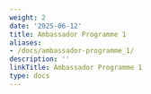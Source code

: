 ```yaml
---
weight: 2
date: '2025-06-12'
title: Ambassador Programme 1
aliases:
- /docs/ambassador-programme_1/
description: ''
linkTitle: Ambassador Programme 1
type: docs
---
```



